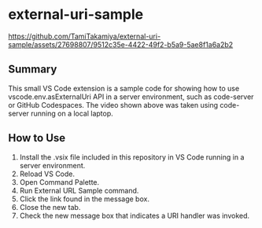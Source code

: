 # external-uri-sample


https://github.com/TamiTakamiya/external-uri-sample/assets/27698807/9512c35e-4422-49f2-b5a9-5ae8f1a6a2b2

## Summary
This small VS Code extension is a sample code for showing how to use vscode.env.asExternalUri API in a server environment, such as code-server or GitHub Codespaces. The video shown above was taken using code-server running on a local laptop.

## How to Use
1. Install the .vsix file included in this repository in VS Code running in a server environment.
2. Reload VS Code.
3. Open Command Palette.
4. Run External URL Sample command.
5. Click the link found in the message box.
6. Close the new tab.
7. Check the new message box that indicates a URI handler was invoked.

